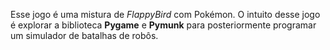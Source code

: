 Esse jogo é uma mistura de _FlappyBird_ com Pokémon. O intuito desse jogo é explorar a biblioteca **Pygame** e **Pymunk** para posteriormente programar um simulador de batalhas de robôs.
